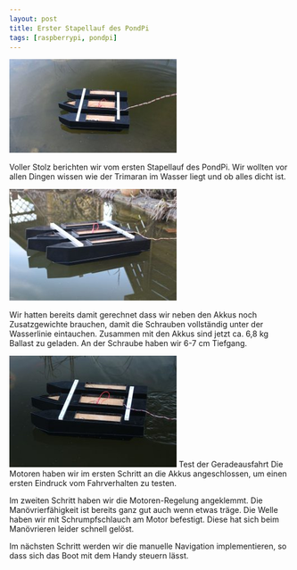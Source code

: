 ```yaml
---
layout: post
title: Erster Stapellauf des PondPi
tags: [raspberrypi, pondpi]
---
```


[![](/assets/pondpi/Stapellauf-013-300x168.jpg)](/assets/pondpi/Stapellauf-013.jpg)

Voller Stolz berichten wir vom ersten Stapellauf des PondPi. Wir wollten vor allen Dingen wissen wie der Trimaran im Wasser liegt und ob alles dicht ist.

[![](/assets/pondpi/Stapellauf-007-300x200.jpg)](/assets/pondpi/Stapellauf-007.jpg)

Wir hatten bereits damit gerechnet dass wir neben den Akkus noch Zusatzgewichte brauchen, damit die Schrauben vollständig unter der Wasserlinie eintauchen. Zusammen mit den Akkus sind jetzt ca. 6,8 kg Ballast zu geladen. An der Schraube haben wir 6-7 cm Tiefgang.

[![](/assets/pondpi/Stapellauf-010-300x200.jpg)](/assets/pondpi/Stapellauf-010.jpg) Test der Geradeausfahrt
Die Motoren haben wir im ersten Schritt an die Akkus angeschlossen, um einen ersten Eindruck vom Fahrverhalten zu testen.

Im zweiten Schritt haben wir die Motoren-Regelung angeklemmt. Die Manövrierfähigkeit ist bereits ganz gut auch wenn etwas träge. Die Welle haben wir mit Schrumpfschlauch am Motor befestigt. Diese hat sich beim Manövrieren leider schnell gelöst.

Im nächsten Schritt werden wir die manuelle Navigation implementieren, so dass sich das Boot mit dem Handy steuern lässt.